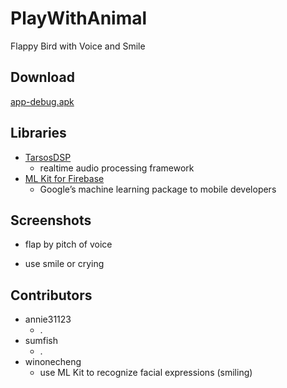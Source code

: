 # PlayWithAnimal
Flappy Bird with Voice and Smile

## Download
[app-debug.apk](https://github.com/sumfish/Android_PlayWithAnimal/blob/master/app-debug.apk)

## Libraries
- [TarsosDSP](https://github.com/JorenSix/TarsosDSP)
  - realtime audio processing framework
- [ML Kit for Firebase](https://firebase.google.com/docs/ml-kit/)
  - Google’s machine learning package to mobile developers

## Screenshots
- flap by pitch of voice

- use smile or crying

## Contributors
- annie31123
  - .
- sumfish
  - .
- winonecheng
  - use ML Kit to recognize facial expressions (smiling)
